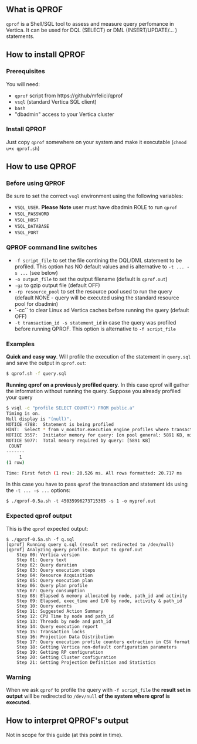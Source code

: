 ﻿## What is QPROF
``qprof`` is a Shell/SQL tool to assess and measure query perfomance in Vertica. It can be used for DQL (SELECT) or DML (INSERT/UPDATE/... ) statements. 

## How to install QPROF
### Prerequisites
You will need:
- ``qprof`` script from https://github/mfelici/qprof
- ``vsql`` (standard Vertica SQL client)
- ``bash``
- "dbadmin" access to your Vertica cluster

### Install QPROF
Just copy ``qprof`` somewhere on your system and make it executable (``chmod u+x qprof.sh``)

## How to use QPROF
### Before using QPROF
Be sure to set the correct ``vsql`` environment using the following variables:

- ``VSQL_USER``. **Please Note** user must have dbadmin ROLE to run ``qprof``
- ``VSQL_PASSWORD``
- ``VSQL_HOST``
- ``VSQL_DATABASE``
- ``VSQL_PORT``

### QPROF command line switches
- ``-f script_file`` to set the file contining the DQL/DML statement to be profiled. This option has NO default values and is alternative to ``-t ... -s ...`` (see below)
- ``-o output_file`` to set the output filename (default is ``qprof.out``)
- ``-gz`` to gzip output file (default OFF)
- ``-rp resource_pool`` to set the resource pool used to run the query (default NONE - query will be executed using the standard resource pool for dbadmin)
- `-cc`` to clear Linux ad Vertica caches before running the query (default OFF)
- ``-t transaction_id -s statement_id`` in case the query was profiled before running QPROF. This option is alternative to ``-f script_file``

### Examples
**Quick and easy way**. Will profile the execution of the statement in ``query.sql`` and save the output in ``qprof.out``:
```sh
$ qprof.sh -f query.sql
```
**Running qprof on a previously profiled query**. In this case qprof will gather the information without running the query. Suppose you already profiled your query
```sh
$ vsql -c "profile SELECT COUNT(*) FROM public.a"
Timing is on.
Null display is "(null)".
NOTICE 4788:  Statement is being profiled
HINT:  Select * from v_monitor.execution_engine_profiles where transaction_id=45035996273715365 and statement_id=1;
NOTICE 3557:  Initiator memory for query: [on pool general: 5891 KB, minimum: 5891 KB]
NOTICE 5077:  Total memory required by query: [5891 KB]
 COUNT 
-------
     1
(1 row)

Time: First fetch (1 row): 20.526 ms. All rows formatted: 20.717 ms
```
In this case you have to pass ``qprof`` the transaction and statement ids using the ``-t ... -s ...`` options:
```
$ ./qprof-0.5a.sh -t 45035996273715365 -s 1 -o myprof.out 
```
### Expected qprof output
This is the ``qprof`` expected output:
```
$ ./qprof-0.5a.sh -f q.sql
[qprof] Running query q.sql (result set redirected to /dev/null)
[qprof] Analyzing query profile. Output to qprof.out
    Step 00: Vertica version
    Step 01: Query text
    Step 02: Query duration
    Step 03: Query execution steps
    Step 04: Resource Acquisition
    Step 05: Query execution plan
    Step 06: Query plan profile
    Step 07: Query consumption
    Step 08: Elapsed & memory allocated by node, path_id and activity
    Step 09: Elapsed, exec_time and I/O by node, activity & path_id
    Step 10: Query events
    Step 11: Suggested Action Summary
    Step 12: CPU Time by node and path_id
    Step 13: Threads by node and path_id
    Step 14: Query execution report
    Step 15: Transaction locks
    Step 16: Projection Data Distribution
    Step 17: Query execution profile counters extraction in CSV format
    Step 18: Getting Vertica non-default configuration parameters
    Step 19: Getting RP configuration
    Step 20: Getting Cluster configuration
    Step 21: Getting Projection Definition and Statistics
```
### Warning
When we ask ``qprof`` to profile the query  with ``-f script_file`` the **result set in output** will be redirected to ``/dev/null`` **of the system where qprof is executed**.

## How to interpret QPROF's output
Not in scope for this guide (at this point in time). 
